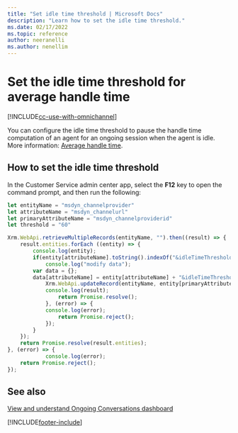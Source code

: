 ```yaml
---
title: "Set idle time threshold | Microsoft Docs"
description: "Learn how to set the idle time threshold."
ms.date: 02/17/2022
ms.topic: reference
author: neeranelli
ms.author: nenellim
---
```


# Set the idle time threshold for average handle time

[!INCLUDE[cc-use-with-omnichannel](../../includes/cc-use-with-omnichannel.md)]

You can configure the idle time threshold to pause the handle time computation of an agent for an ongoing session when the agent is idle. More information: [Average handle time](../implement/intraday-insights-dashboard.md#average-handle-time).

## How to set the idle time threshold

In the Customer Service admin center app, select the **F12** key to open the command prompt, and then run the following:

```JavaScript
let entityName = "msdyn_channelprovider"
let attributeName = "msdyn_channelurl"
let primaryAttributeName = "msdyn_channelproviderid"
let threshold = "60"

Xrm.WebApi.retrieveMultipleRecords(entityName, "").then((result) => {
	result.entities.forEach ((entity) => {
		console.log(entity);
		if(entity[attributeName].toString().indexOf("&idleTimeThreshold") == -1) {
			console.log("modify data");
		var data = {};
		data[attributeName] = entity[attributeName] + "&idleTimeThreshold=" + threshold;
			Xrm.WebApi.updateRecord(entityName, entity[primaryAttributeName], data).then((result) => {
			console.log(result);
				return Promise.resolve();
			}, (error) => {
			console.log(error);
				return Promise.reject();
			});
		}
	});
	return Promise.resolve(result.entities);
}, (error) => {
			console.log(error);
	return Promise.reject();
});
```

## See also

[View and understand Ongoing Conversations dashboard](../use/ongoing-conversations-dashboard.md)

[!INCLUDE[footer-include](../../includes/footer-banner.md)]
